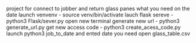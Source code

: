 project for connect to jobber and return glass panes what you need on the date
launch venvenv - source venv/bin/activate
lauch flask sereve - python3 Flask/sever.py
open new terminal
generate new url - python3 generate_url.py
get new access code - python3 create_acess_code.py
launch python3 job_to_date and ented date you need 
open glass_table.csv
